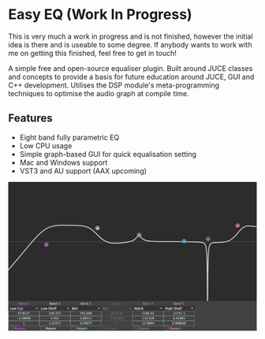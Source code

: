 # Easy EQ (Work In Progress)
This is very much a work in progress and is not finished, however the initial idea is there and is useable to some degree. If anybody wants to work with me on getting this finished, feel free to get in touch!

A simple free and open-source equaliser plugin. Built around JUCE classes and concepts to provide a basis for future education around JUCE, GUI and C++ development. Utilises the DSP module's meta-programming techniques to optimise the audio graph at compile time.

## Features
- Eight band fully parametric EQ
- Low CPU usage
- Simple graph-based GUI for quick equalisation setting
- Mac and Windows support
- VST3 and AU support (AAX upcoming)

![Pre-Alpha Screenshot](Design/PreAlphaScreenshot.png)
